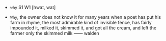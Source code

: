 - `why` S1 W1 [hwaɪ, waɪ]



-  `Why`, the owner does not know it for many years when a poet has put his farm in rhyme, the most admirable kind of invisible fence, has fairly impounded it, milked it, skimmed it, and got all the cream, and left the farmer only the skimmed milk —— walden